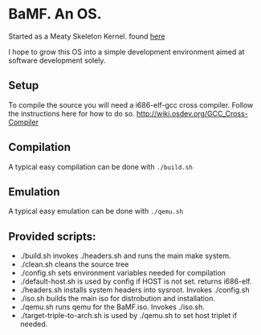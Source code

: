 BaMF. An OS.
==============================
Started as a Meaty Skeleton Kernel. found [here](https://gitlab.com/sortie/meaty-skeleton)

I hope to grow this OS into a simple development environment aimed at software development solely.


Setup
------------------------------
To compile the source you will need a i686-elf-gcc cross compiler.
Follow the instructions here for how to do so.
http://wiki.osdev.org/GCC_Cross-Compiler 

Compilation
------------------------------
A typical easy compilation can be done with ```./build.sh```

Emulation
------------------------------
A typical easy emulation can be done with ```./qemu.sh```


Provided scripts:
------------------------------
- ./build.sh invokes ./headers.sh and runs the main make system.
- ./clean.sh cleans the source tree
- ./config.sh sets environment variables needed for compilation
- ./default-host.sh is used by config if HOST is not set. returns i686-elf.
- ./headers.sh installs system headers into sysroot. Invokes ./config.sh
- ./iso.sh builds the main iso for distrobution and installation.
- ./qemu.sh runs qemu for the BaMF.iso. Invokes ./iso.sh.
- ./target-triple-to-arch.sh is used by ./qemu.sh to set host triplet if needed.